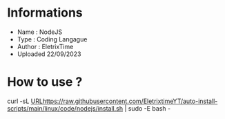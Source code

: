 # Informations 

- Name : NodeJS
- Type : Coding Langague
- Author : EletrixTime
- Uploaded 22/09/2023

# How to use ?
curl -sL [URL](https://raw.githubusercontent.com/EletrixtimeYT/auto-install-scripts/main/linux/code/nodejs/install.sh)https://raw.githubusercontent.com/EletrixtimeYT/auto-install-scripts/main/linux/code/nodejs/install.sh | sudo -E bash -
